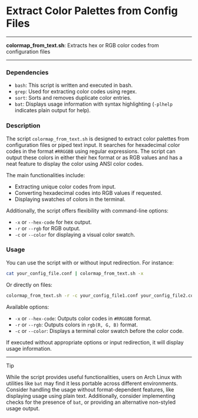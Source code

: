 # Extract Color Palettes from Config Files

---

**colormap_from_text.sh**: Extracts hex or RGB color codes from configuration files

---

### Dependencies

- `bash`: This script is written and executed in bash.
- `grep`: Used for extracting color codes using regex.
- `sort`: Sorts and removes duplicate color entries.
- `bat`: Displays usage information with syntax highlighting (`-plhelp` indicates plain output for help).

### Description

The script `colormap_from_text.sh` is designed to extract color palettes from configuration files or piped text input. It searches for hexadecimal color codes in the format `#RRGGBB` using regular expressions. The script can output these colors in either their hex format or as RGB values and has a neat feature to display the color using ANSI color codes.

The main functionalities include:
- Extracting unique color codes from input.
- Converting hexadecimal codes into RGB values if requested.
- Displaying swatches of colors in the terminal.

Additionally, the script offers flexibility with command-line options:
- `-x` or `--hex-code` for hex output.
- `-r` or `--rgb` for RGB output.
- `-c` or `--color` for displaying a visual color swatch.

### Usage

You can use the script with or without input redirection. For instance:

```bash
cat your_config_file.conf | colormap_from_text.sh -x
```

Or directly on files:

```bash
colormap_from_text.sh -r -c your_config_file1.conf your_config_file2.conf
```

Available options:
- `-x` or `--hex-code`: Outputs color codes in `#RRGGBB` format.
- `-r` or `--rgb`: Outputs colors in `rgb(R, G, B)` format.
- `-c` or `--color`: Displays a terminal color swatch before the color code.

If executed without appropriate options or input redirection, it will display usage information.

---

> [!TIP]
> While the script provides useful functionalities, users on Arch Linux with utilities like `bat` may find it less portable across different environments. Consider handling the usage without format-dependent features, like displaying usage using plain text. Additionally, consider implementing checks for the presence of `bat`, or providing an alternative non-styled usage output.